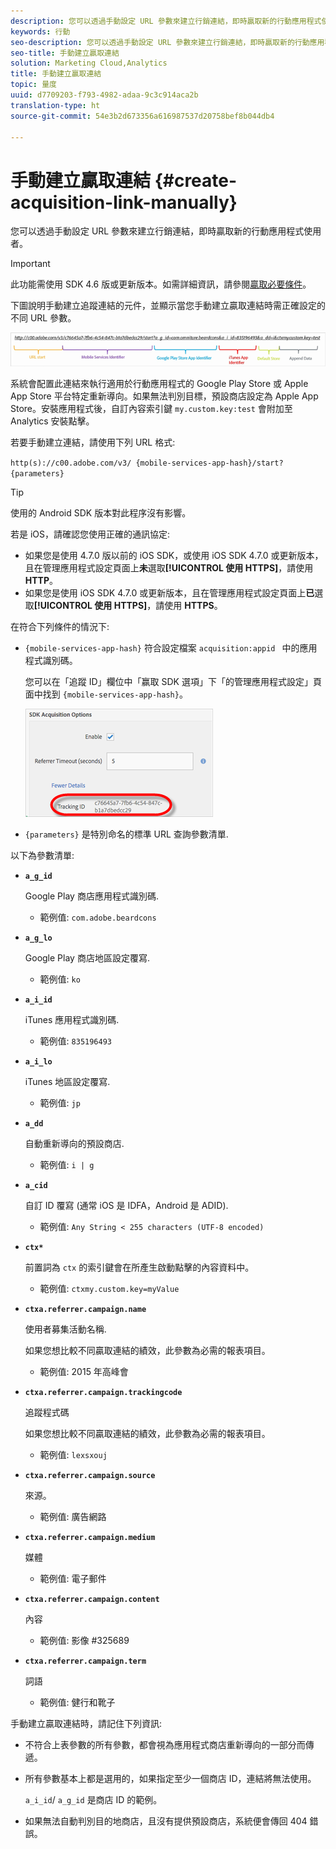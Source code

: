 ```yaml
---
description: 您可以透過手動設定 URL 參數來建立行銷連結，即時贏取新的行動應用程式使用者。
keywords: 行動
seo-description: 您可以透過手動設定 URL 參數來建立行銷連結，即時贏取新的行動應用程式使用者。
seo-title: 手動建立贏取連結
solution: Marketing Cloud,Analytics
title: 手動建立贏取連結
topic: 量度
uuid: d7709203-f793-4982-adaa-9c3c914aca2b
translation-type: ht
source-git-commit: 54e3b2d673356a616987537d20758bef8b044db4

---
```



# 手動建立贏取連結 {#create-acquisition-link-manually}

您可以透過手動設定 URL 參數來建立行銷連結，即時贏取新的行動應用程式使用者。

>[!IMPORTANT]
>
>此功能需使用 SDK 4.6 版或更新版本。如需詳細資訊，請參閱[贏取必要條件](/help/using/acquisition-main/c-acquisition-prerequisites.md)。

下圖說明手動建立追蹤連結的元件，並顯示當您手動建立贏取連結時需正確設定的不同 URL 參數。

![](assets/acquisition_url.png)

系統會配置此連結來執行適用於行動應用程式的 Google Play Store 或 Apple App Store 平台特定重新導向。如果無法判別目標，預設商店設定為 Apple App Store。安裝應用程式後，自訂內容索引鍵 `my.custom.key:test` 會附加至 Analytics 安裝點擊。

若要手動建立連結，請使用下列 URL 格式:

`http(s)://c00.adobe.com/v3/ {mobile-services-app-hash}/start? {parameters}`

>[!TIP]
>
>使用的 Android SDK 版本對此程序沒有影響。

若是 iOS，請確認您使用正確的通訊協定:

* 如果您是使用 4.7.0 版以前的 iOS SDK，或使用 iOS SDK 4.7.0 或更新版本，且在管理應用程式設定頁面上&#x200B;**未**&#x200B;選取&#x200B;**[!UICONTROL 使用 HTTPS]**，請使用 **HTTP**。
* 如果您是使用 iOS SDK 4.7.0 或更新版本，且在管理應用程式設定頁面上&#x200B;**已**&#x200B;選取&#x200B;**[!UICONTROL 使用 HTTPS]**，請使用 **HTTPS**。

在符合下列條件的情況下:

* `{mobile-services-app-hash}` 符合設定檔案 `acquisition:appid ` 中的應用程式識別碼。

   您可以在「追蹤 ID」欄位中「赢取 SDK 選項」下「的管理應用程式設定」頁面中找到 `{mobile-services-app-hash}`。

   ![](assets/tracking-id.png)

* `{parameters}` 是特別命名的標準 URL 查詢參數清單.

以下為參數清單:

* **`a_g_id`**

   Google Play 商店應用程式識別碼.

   * 範例值: `com.adobe.beardcons`

* **`a_g_lo`**

   Google Play 商店地區設定覆寫.

   * 範例值: `ko`

* **`a_i_id`**

   iTunes 應用程式識別碼.

   * 範例值: `835196493`

* **`a_i_lo`**

   iTunes 地區設定覆寫.

   * 範例值: `jp`

* **`a_dd`**

   自動重新導向的預設商店.

   * 範例值: `i | g`

* **`a_cid`**

   自訂 ID 覆寫 (通常 iOS 是 IDFA，Android 是 ADID).

   * 範例值: `Any String < 255 characters (UTF-8 encoded)`

* **`ctx*`**

   前置詞為 `ctx` 的索引鍵會在所產生啟動點擊的內容資料中。

   * 範例值: `ctxmy.custom.key=myValue`

* **`ctxa.referrer.campaign.name`**

   使用者募集活動名稱.

   如果您想比較不同贏取連結的績效，此參數為必需的報表項目。

   * 範例值: 2015 年高峰會

* **`ctxa.referrer.campaign.trackingcode`**

   追蹤程式碼

   如果您想比較不同贏取連結的績效，此參數為必需的報表項目。

   * 範例值: `lexsxouj`

* **`ctxa.referrer.campaign.source`**

   來源。

   * 範例值: 廣告網路

* **`ctxa.referrer.campaign.medium`**

   媒體

   * 範例值: 電子郵件

* **`ctxa.referrer.campaign.content`**

   內容

   * 範例值: 影像 #325689

* **`ctxa.referrer.campaign.term`**

   詞語

   * 範例值: 健行和靴子


手動建立贏取連結時，請記住下列資訊:

* 不符合上表參數的所有參數，都會視為應用程式商店重新導向的一部分而傳遞。
* 所有參數基本上都是選用的，如果指定至少一個商店 ID，連結將無法使用。

   `a_i_id`/ `a_g_id` 是商店 ID 的範例。

* 如果無法自動判別目的地商店，且沒有提供預設商店，系統便會傳回 404 錯誤。

